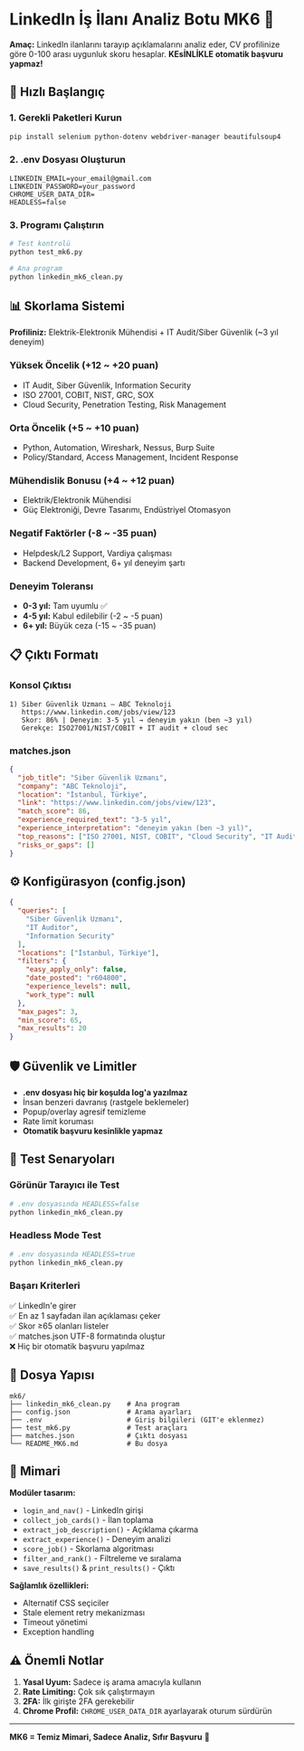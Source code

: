 # LinkedIn İş İlanı Analiz Botu MK6 🎯

**Amaç:** LinkedIn ilanlarını tarayıp açıklamalarını analiz eder, CV profilinize göre 0-100 arası uygunluk skoru hesaplar. **KEsİNLİKLE otomatik başvuru yapmaz!**

## 🚀 Hızlı Başlangıç

### 1. Gerekli Paketleri Kurun
```bash
pip install selenium python-dotenv webdriver-manager beautifulsoup4
```

### 2. .env Dosyası Oluşturun
```env
LINKEDIN_EMAIL=your_email@gmail.com
LINKEDIN_PASSWORD=your_password
CHROME_USER_DATA_DIR=
HEADLESS=false
```

### 3. Programı Çalıştırın
```bash
# Test kontrolü
python test_mk6.py

# Ana program
python linkedin_mk6_clean.py
```

## 📊 Skorlama Sistemi

**Profiliniz:** Elektrik-Elektronik Mühendisi + IT Audit/Siber Güvenlik (~3 yıl deneyim)

### Yüksek Öncelik (+12 ~ +20 puan)
- IT Audit, Siber Güvenlik, Information Security
- ISO 27001, COBIT, NIST, GRC, SOX
- Cloud Security, Penetration Testing, Risk Management

### Orta Öncelik (+5 ~ +10 puan)
- Python, Automation, Wireshark, Nessus, Burp Suite
- Policy/Standard, Access Management, Incident Response

### Mühendislik Bonusu (+4 ~ +12 puan)
- Elektrik/Elektronik Mühendisi
- Güç Elektroniği, Devre Tasarımı, Endüstriyel Otomasyon

### Negatif Faktörler (-8 ~ -35 puan)
- Helpdesk/L2 Support, Vardiya çalışması
- Backend Development, 6+ yıl deneyim şartı

### Deneyim Toleransı
- **0-3 yıl:** Tam uyumlu ✅
- **4-5 yıl:** Kabul edilebilir (-2 ~ -5 puan)
- **6+ yıl:** Büyük ceza (-15 ~ -35 puan)

## 📋 Çıktı Formatı

### Konsol Çıktısı
```
1) Siber Güvenlik Uzmanı — ABC Teknoloji
   https://www.linkedin.com/jobs/view/123
   Skor: 86% | Deneyim: 3-5 yıl → deneyim yakın (ben ~3 yıl)
   Gerekçe: ISO27001/NIST/COBIT + IT audit + cloud sec
```

### matches.json
```json
{
  "job_title": "Siber Güvenlik Uzmanı",
  "company": "ABC Teknoloji",
  "location": "İstanbul, Türkiye",
  "link": "https://www.linkedin.com/jobs/view/123",
  "match_score": 86,
  "experience_required_text": "3-5 yıl",
  "experience_interpretation": "deneyim yakın (ben ~3 yıl)",
  "top_reasons": ["ISO 27001, NIST, COBIT", "Cloud Security", "IT Audit"],
  "risks_or_gaps": []
}
```

## ⚙️ Konfigürasyon (config.json)

```json
{
  "queries": [
    "Siber Güvenlik Uzmanı",
    "IT Auditor", 
    "Information Security"
  ],
  "locations": ["İstanbul, Türkiye"],
  "filters": {
    "easy_apply_only": false,
    "date_posted": "r604800",
    "experience_levels": null,
    "work_type": null
  },
  "max_pages": 3,
  "min_score": 65,
  "max_results": 20
}
```

## 🛡️ Güvenlik ve Limitler

- **.env dosyası hiç bir koşulda log'a yazılmaz**
- İnsan benzeri davranış (rastgele beklemeler)
- Popup/overlay agresif temizleme
- Rate limit koruması
- **Otomatik başvuru kesinlikle yapmaz**

## 🧪 Test Senaryoları

### Görünür Tarayıcı ile Test
```bash
# .env dosyasında HEADLESS=false
python linkedin_mk6_clean.py
```

### Headless Mode Test  
```bash
# .env dosyasında HEADLESS=true
python linkedin_mk6_clean.py
```

### Başarı Kriterleri
✅ LinkedIn'e girer  
✅ En az 1 sayfadan ilan açıklaması çeker  
✅ Skor ≥65 olanları listeler  
✅ matches.json UTF-8 formatında oluştur  
❌ Hiç bir otomatik başvuru yapılmaz  

## 📁 Dosya Yapısı

```
mk6/
├── linkedin_mk6_clean.py    # Ana program
├── config.json              # Arama ayarları  
├── .env                     # Giriş bilgileri (GIT'e eklenmez)
├── test_mk6.py              # Test araçları
├── matches.json             # Çıktı dosyası
└── README_MK6.md            # Bu dosya
```

## 🔧 Mimari

**Modüler tasarım:** 
- `login_and_nav()` - LinkedIn girişi
- `collect_job_cards()` - İlan toplama  
- `extract_job_description()` - Açıklama çıkarma
- `extract_experience()` - Deneyim analizi
- `score_job()` - Skorlama algoritması
- `filter_and_rank()` - Filtreleme ve sıralama
- `save_results()` & `print_results()` - Çıktı

**Sağlamlık özellikleri:**
- Alternatif CSS seçiciler
- Stale element retry mekanizması  
- Timeout yönetimi
- Exception handling

## ⚠️ Önemli Notlar

1. **Yasal Uyum:** Sadece iş arama amacıyla kullanın
2. **Rate Limiting:** Çok sık çalıştırmayın
3. **2FA:** İlk girişte 2FA gerekebilir  
4. **Chrome Profil:** `CHROME_USER_DATA_DIR` ayarlayarak oturum sürdürün

---

**MK6 = Temiz Mimari, Sadece Analiz, Sıfır Başvuru** 🎯
